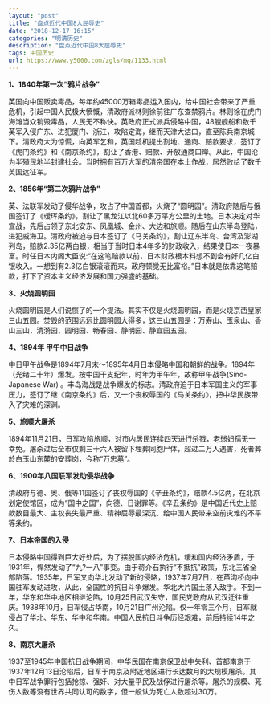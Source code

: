 ```yaml
---
layout: "post"
title: "盘点近代中国8大屈辱史"
date: "2018-12-17 16:15"
categories: "明清历史"
description: "盘点近代中国8大屈辱史"
tags: 中国历史
url: https://www.y5000.com/zgls/mq/1133.html
---
```






**1、1840年第一次“鸦片战争”**

英国向中国贩卖毒品，每年约45000万箱毒品运入国内，给中国社会带来了严重危机，引起中国人民极大愤慨，清政府派林则徐前往广东查禁鸦片。林则徐在虎门海滩当众销毁毒品，人民无不称快。英政府正式派兵侵略中国，48艘舰船和数千英军入侵广东、进犯厦门、浙江，攻陷定海，继而天津大沽口，直至陈兵南京城下。清政府大为惊慌，向英军乞和，英国趁机提出割地、通商、赔款要求，签订了《虎门条约》和《南京条约》，割让了香港、赔款、开放通商口岸。从此，中国沦为半殖民地半封建社会。当时拥有百万大军的清帝国在本土作战，居然败给了数千英国远征军。

**2、1856年“第二次鸦片战争”**

英、法联军发动了侵华战争，攻占了中国首都，火烧了“圆明园”。清政府随后与俄国签订了《瑷珲条约》，割让了黑龙江以北60多万平方公里的土地。日本决定对华宣战，先后占领了东北安东、凤凰城、金州、大边和旅顺。随后在山东半岛登陆，进犯威海卫。清政府被迫与日本签订了《马关条约》，割让辽东半岛、台湾及澎湖列岛，赔款2.35亿两白银，相当于当时日本4年多的财政收入，结果使日本一夜暴富。时任日本内阁大臣说:“在这笔赔款以前，日本财政根本料想不到会有好几亿白银收入。一想到有2.3亿白银滚滚而来，政府顿觉无比富裕。”日本就是依靠这笔赔款，打下了资本主义经济发展和国力强盛的基础。

**3、火烧圆明园**

火烧圆明园是人们说惯了的一个提法。其实不仅是火烧圆明园，而是火烧京西皇家三山五园。焚毁的范围远远比圆明园大得多，这三山五园是：万寿山、玉泉山、香山三山，清漪园、圆明园、畅春园、静明园、静宜园五园。

**4、1894年 甲午中日战争**

中日甲午战争是1894年7月末～1895年4月日本侵略中国和朝鲜的战争。1894年（光绪二十年）爆发。按中国干支纪年，时年为甲午年，故称甲午战争(Sino-
Japanese War)
。丰岛海战是战争爆发的标志。清政府迫于日本军国主义的军事压力，签订了继《南京条约》后，又一个丧权辱国的《马关条约》，把中华民族带入了灾难的深渊。

**5、旅顺大屠杀**

1894年11月21日，日军攻陷旅顺，对市内居民连续四天进行杀戮，老弱妇孺无一幸免。屠杀过后全市仅剩三十六人被留下埋葬同胞尸体，超过二万人遇害，死者葬於白玉山东麓的安葬岗，今称“万忠墓”。

**6、1900年八国联军发动侵华战争**

清政府与德、奥、俄等11国签订了丧权辱国的《辛丑条约》，赔款4.5亿两，在北京划定使馆区，成为“国中之国”，向德、日谢罪等。《辛丑条约》是中国近代史上赔款数目最大、主权丧失最严重、精神屈辱最深沉、给中国人民带来空前灾难的不平等条约。

**7、日本帝国的入侵**

日本侵略中国得到巨大好处后，为了摆脱国内经济危机，缓和国内经济矛盾，于1931年，悍然发动了“九?一八”事变。由于蒋介石执行“不抵抗”政策，东北三省全部陷落。1935年，日军又向华北发动了新的侵略，1937年7月7日，在芦沟桥向中国驻军发动进攻，从此，全国性的抗日斗争爆发。华北大片国土落入敌手。不到一年，华东和华中地区相继沦陷，10月25日武汉失守，国民党政府从武汉迁往重庆。1938年10月，日军侵占华南，10月21日广州沦陷。仅一年零三个月，日军就侵占了华北、华东、华中和华南。中国人民抗日斗争历经艰难，前后持续14年之久。

**8、南京大屠杀**

1937至1945年中国抗日战争期间，中华民国在南京保卫战中失利、首都南京于1937年12月13日沦陷后，日军于南京及附近地区进行长达数月的大规模屠杀。其中日军战争罪行包括抢掠、强奸、对大量平民及战俘进行屠杀等。屠杀的规模、死伤人数等没有世界共同认可的数字，但一般认为死亡人数超过30万。
